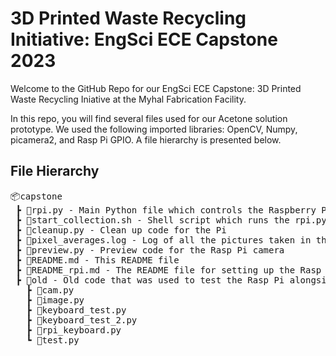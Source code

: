# 3D Printed Waste Recycling Initiative: EngSci ECE Capstone 2023

Welcome to the GitHub Repo for our EngSci ECE Capstone: 3D Printed Waste Recycling Iniative at the Myhal Fabrication Facility.

In this repo, you will find several files used for our Acetone solution prototype. We used the following imported libraries: OpenCV, Numpy, picamera2, and Rasp Pi GPIO. A file hierarchy is presented below.

## File Hierarchy

<pre>
📦capstone
 ┣ 📜rpi.py - Main Python file which controls the Raspberry Pi
 ┣ 📜start_collection.sh - Shell script which runs the rpi.py file
 ┣ 📜cleanup.py - Clean up code for the Pi
 ┣ 📜pixel_averages.log - Log of all the pictures taken in the following format: current_time, before_average, after_average, diff
 ┣ 📜preview.py - Preview code for the Rasp Pi camera
 ┣ 📜README.md - This README file
 ┣ 📜README_rpi.md - The README file for setting up the Rasp Pi
 ┣ 📂old - Old code that was used to test the Rasp Pi alongside its camera.
   ┣ 📜cam.py
   ┣ 📜image.py
   ┣ 📜keyboard_test.py
   ┣ 📜keyboard_test_2.py
   ┣ 📜rpi_keyboard.py
   ┗ 📜test.py
</pre>
   
  
